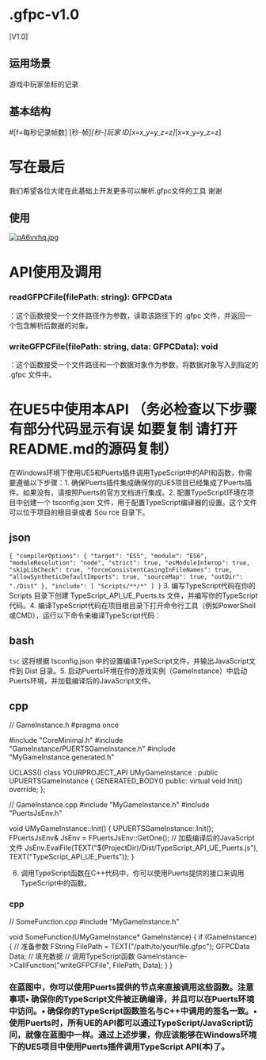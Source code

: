 # .gfpc-v1.0
[V1.0]
## 运用场景
游戏中玩家坐标的记录
## 基本结构
#[f=每秒记录帧数]
 [秒-帧]_[秒-]_玩家 ID_[x=x_y=y_z=z]_[x=x_y=y_z=z]

 # 写在最后
 我们希望各位大佬在此基础上开发更多可以解析.gfpc文件的工具 谢谢
## 使用
[![pA6vvhq.jpg](https://s21.ax1x.com/2024/11/11/pA6vvhq.jpg)](https://imgse.com/i/pA6vvhq)
# API使用及调用
### readGFPCFile(filePath: string): GFPCData  
：这个函数接受一个文件路径作为参数，读取该路径下的  .gfpc  文件，并返回一个包含解析后数据的对象。
### writeGFPCFile(filePath: string, data: GFPCData): void  
：这个函数接受一个文件路径和一个数据对象作为参数，将数据对象写入到指定的  .gfpc  文件中。
# 在UE5中使用本API （务必检查以下步骤 有部分代码显示有误 如要复制 请打开README.md的源码复制）

在Windows环境下使用UE5和Puerts插件调用TypeScript中的API和函数，你需要遵循以下步骤：1. 确保Puerts插件集成确保你的UE5项目已经集成了Puerts插件。如果没有，请按照Puerts的官方文档进行集成。2. 配置TypeScript环境在项目中创建一个  tsconfig.json  文件，用于配置TypeScript编译器的设置。这个文件可以位于项目的根目录或者  Sou rce 目录下。
## json
`{
  "compilerOptions": {
    "target": "ES5",
    "module": "ES6",
    "moduleResolution": "node",
    "strict": true,
    "esModuleInterop": true,
    "skipLibCheck": true,
    "forceConsistentCasingInFileNames": true,
    "allowSyntheticDefaultImports": true,
    "sourceMap": true,
    "outDir": "./Dist"
  },
  "include": [
    "Scripts/**/*"
  ]
}`
3. 编写TypeScript代码在你的  Scripts  目录下创建  TypeScript_API_UE_Puerts.ts  文件，并编写你的TypeScript代码。4. 编译TypeScript代码在项目根目录下打开命令行工具（例如PowerShell或CMD），运行以下命令来编译TypeScript代码：
## bash
`tsc`
这将根据  tsconfig.json  中的设置编译TypeScript文件，并输出JavaScript文件到  Dist  目录。5. 启动Puerts环境在你的游戏实例（GameInstance）中启动Puerts环境，并加载编译后的JavaScript文件。
## cpp
// GameInstance.h
#pragma once

#include "CoreMinimal.h"
#include "GameInstance/PUERTSGameInstance.h"
#include "MyGameInstance.generated.h"

UCLASS()
class YOURPROJECT_API UMyGameInstance : public UPUERTSGameInstance {
  GENERATED_BODY()
public:
  virtual void Init() override;
};

// GameInstance.cpp
#include "MyGameInstance.h"
#include "PuertsJsEnv.h"

void UMyGameInstance::Init() {
  UPUERTSGameInstance::Init();
  FPuertsJsEnv& JsEnv = FPuertsJsEnv::GetOne();
  // 加载编译后的JavaScript文件
  JsEnv.EvalFile(TEXT("$(ProjectDir)/Dist/TypeScript_API_UE_Puerts.js"), TEXT("TypeScript_API_UE_Puerts"));
}



6. 调用TypeScript函数在C++代码中，你可以使用Puerts提供的接口来调用TypeScript中的函数。
### cpp
// SomeFunction.cpp
#include "MyGameInstance.h"

void SomeFunction(UMyGameInstance* GameInstance) {
  if (GameInstance) {
    // 准备参数
    FString FilePath = TEXT("/path/to/your/file.gfpc");
    GFPCData Data; // 填充数据
    // 调用TypeScript函数
    GameInstance->CallFunction("writeGFPCFile", FilePath, Data);
  }
} 
### 在蓝图中，你可以使用Puerts提供的节点来直接调用这些函数。注意事项• 确保你的TypeScript文件被正确编译，并且可以在Puerts环境中访问。• 确保你的TypeScript函数签名与C++中调用的签名一致。• 使用Puerts时，所有UE的API都可以通过TypeScript/JavaScript访问，就像在蓝图中一样。通过上述步骤，你应该能够在Windows环境下的UE5项目中使用Puerts插件调用TypeScript API(本)了。
